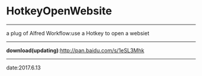 # HotkeyOpenWebsite

---
a plug of Alfred Workflow:use a Hotkey to open a websiet

---
**download(updating)**:http://pan.baidu.com/s/1eSL3Mhk

---
date:2017.6.13
